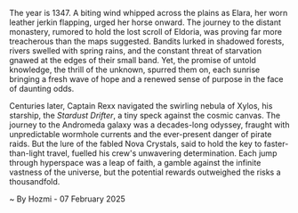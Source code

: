
The year is 1347.  A biting wind whipped across the plains as Elara, her worn leather jerkin flapping, urged her horse onward.  The journey to the distant monastery, rumored to hold the lost scroll of Eldoria, was proving far more treacherous than the maps suggested.  Bandits lurked in shadowed forests, rivers swelled with spring rains, and the constant threat of starvation gnawed at the edges of their small band.  Yet, the promise of untold knowledge, the thrill of the unknown, spurred them on, each sunrise bringing a fresh wave of hope and a renewed sense of purpose in the face of daunting odds.


Centuries later, Captain Rexx navigated the swirling nebula of Xylos, his starship, the *Stardust Drifter*, a tiny speck against the cosmic canvas.  The journey to the Andromeda galaxy was a decades-long odyssey, fraught with unpredictable wormhole currents and the ever-present danger of pirate raids.  But the lure of the fabled Nova Crystals, said to hold the key to faster-than-light travel, fuelled his crew's unwavering determination. Each jump through hyperspace was a leap of faith, a gamble against the infinite vastness of the universe, but the potential rewards outweighed the risks a thousandfold.

~ By Hozmi - 07 February 2025
